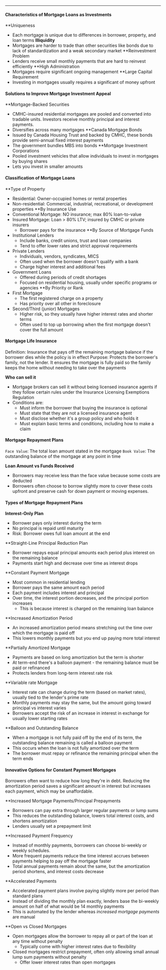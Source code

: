 ***
#### Characteristics of Mortgage Loans as Investments
**Uniqueness
* Each mortgage is unique due to differences in borrower, property, and loan terms
**Illiquidity**
* Mortgages are harder to trade than other securities like bonds due to lack of standardization and a weak secondary market
**Reinvestment Problem
* Lenders receive small monthly payments that are hard to reinvest efficiently
**High Administration
* Mortgages require significant ongoing management
**Large Capital Requirement
* Investing in mortgages usually requires a significant of money upfront

#### Solutions to Improve Mortgage Investment Appeal
**Mortgage-Backed Securities
* CMHC-insured residential mortgages are pooled and converted into tradable units. Investors receive monthly principal and interest payments.
* Diversifies across many mortgages
**Canada Mortgage Bonds
* Issued by Canada Housing Trust and backed by CMHC, these bonds provide semi-annual fixed interest payments
* The government bundles MBS into bonds
**Mortgage Investment Corporations
* Pooled investment vehicles that allow individuals to invest in mortgages by buying shares
* Lets you invest in smaller amounts

#### Classification of Mortgage Loans
**Type of Property
* Residential: Owner-occupied homes or rental properties
* Non-residential: Commercial, industrial, recreational, or development properties
**By Insurance Use
* Conventional Mortgage: NO insurance; max 80% loan-to-value
* Insured Mortgage: Loan > 80% LTV; insured by CMHC or private insurers
	* Borrower pays for the insurance
**By Source of Mortgage Funds
* Institutional Lenders
	* Include banks, credit unions, trust and loan companies
	* Tend to offer lower rates and strict approval requirements
* Private Lenders
	* Individuals, vendors, syndicates, MICS
	* Often used when the borrower doesn't qualify with a bank
	* Charge higher interest and additional fees
* Government Loans
	* Offered during periods of credit shortages
	* Focused on residential housing, usually under specific programs or agencies
**By Priority or Rank
* First Mortgage
	* The first registered charge on a property
	* Has priority over all other in foreclosure
* Second/Third (junior) Mortgages
	* Higher risk, so they usually have higher interest rates and shorter terms
	* Often used to top up borrowing when the first mortgage doesn't cover the full amount

#### Mortgage Life Insurance
Definition: Insurance that pays off the remaining mortgage balance if the borrower dies while the policy is in effect
Purpose: Protects the borrower's family, not the lender. It ensures the mortgage is fully paid so the family keeps the home without needing to take over the payments

**Who can sell it**
* Mortgage brokers can sell it without being licensed insurance agents if they follow certain rules under the Insurance Licensing Exemptions Regulation
* Conditions are:
	* Must inform the borrower that buying the insurance is optional
	* Must state that they are not a licensed insurance agent
	* Must disclose whether it's a group policy and who holds it
	* Must explain basic terms and conditions, including how to make a claim

#### Mortgage Repayment Plans
`Face Value`: The total loan amount stated in the mortgage
`Book Value`: The outstanding balance of the mortgage at any point in time

**Loan Amount vs Funds Received**
* Borrowers may receive less than the face value because some costs are deducted
* Borrowers often choose to borrow slightly more to cover these costs upfront and preserve cash for down payment or moving expenses.

#### Types of Mortgage Repayment Plans
**Interest-Only Plan**
* Borrower pays only interest during the term
* No principal is repaid until maturity
* Risk: Borrower owes full loan amount at the end

**Straight-Line Principal Reduction Plan
* Borrower repays equal principal amounts each period plus interest on the remaining balance
* Payments start high and decrease over time as interest drops

**Constant Payment Mortgage
* Most common in residential lending
* Borrower pays the same amount each period
* Each payment includes interest and principal
* Over time, the interest portion decreases, and the principal portion increases
	* This is because interest is charged on the remaining loan balance

**Increased Amortization Period
* An increased amortization period means stretching out the time over which the mortgage is paid off
* This lowers monthly payments but you end up paying more total interest

**Partially Amortized Mortgage
* Payments are based on long amortization but the term is shorter
* At term-end there's a balloon payment - the remaining balance must be paid or refinanced
* Protects lenders from long-term interest rate risk

**Variable rate Mortgage 
* Interest rate can change during the term (based on market rates), usually tied to the lender's prime rate
* Monthly payments may stay the same, but the amount going toward principal vs interest varies
* Borrowers accept the risk of an increase in interest in exchange for usually lower starting rates

**Balloon and Outstanding Balance
* When a mortgage is not fully paid off by the end of its term, the outstanding balance remaining is called a balloon payment
* This occurs when the loan is not fully amortized over the term
* The borrower must repay or refinance the remaining principal when the term ends

#### Innovative Options for Constant Payment Mortgages
Borrowers often want to reduce how long they're in debt. Reducing the amortization period saves a significant amount in interest but increases each payment, which may be unaffordable.

**Increased Mortgage Payments/Principal Prepayments
* Borrowers can pay extra through larger regular payments or lump sums
* This reduces the outstanding balance, lowers total interest costs, and shortens amortization
* Lenders usually set a prepayment limit

**Increased Payment Frequency
* Instead of monthly payments, borrowers can choose bi-weekly or weekly schedules.
* More frequent payments reduce the time interest accrues between payments helping to pay off the mortgage faster
* Total annual payments remain about the same, but the amortization period shortens, and interest costs decrease

**Accelerated Payments
* Accelerated payment plans involve paying slightly more per period than standard plans
* Instead of dividing the monthly plan exactly, lenders base the bi-weekly amount on half of what would be 14 monthly payments
* This is automated by the lender whereas *increased mortgage payments* are manual

**Open vs Closed Mortgages
* Open mortgages allow the borrower to repay all or part of the loan at any time without penalty
	* Typically come with higher interest rates due to flexibility
* Closed mortgages restrict prepayment, often only allowing small annual lump sum payments without penalty
	* Offer lower interest rates than open mortgages